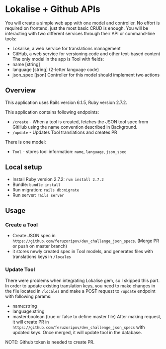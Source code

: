 # Lokalise + Github APIs

You will create a simple web app with one model and controller. No effort is required on frontend, just
the most basic CRUD is enough.
You will be interacting with two different services through their API or command-line tools:
 - Lokalise, a web service for translations management
 - GitHub, a web service for versioning code and other text-based content
The only model in the app is Tool with fields:
 - name [string]
 - language [string] (2-letter language code)
 - json_spec [json]
Controller for this model should implement two actions

## Overview

This application uses Rails version 6.1.5, Ruby version 2.7.2.

This application contains following endpoints:

 - `/create` - When a tool is created, fetches the JSON tool spec from GitHub using the name convention described in Background.
 - `/update` - Updates Tool translations and creates PR

There is one model:

 - `Tool` - stores tool information: `name`, `language`, `json_spec`

## Local setup

* Install Ruby version 2.7.2: `rvm install 2.7.2`
* Bundle: `bundle install`
* Run migration: `rails db:migrate`
* Run server: `rails server`

## Usage

### Create a Tool

- Create JSON spec in `https://github.com/feruzoripov/dev_challenge_json_specs`. (Merge PR or push on master branch)
- it stores newly created spec in Tool models, and generates files with translations keys in `/locales`

### Update Tool

There were problems when integrating Lokalise gem, so I skipped this part. In order to update existing translation keys, you need to make changes in the file located in `/locales` and make a POST request to `/update` endpoint with following params:
 - name:string
 - language:string
 - master:boolean (true or false to define master file)
After making request, it will create PR in `https://github.com/feruzoripov/dev_challenge_json_specs` with updated keys. Once merged, it will update tool in the database.


NOTE: Github token is needed to create PR.
